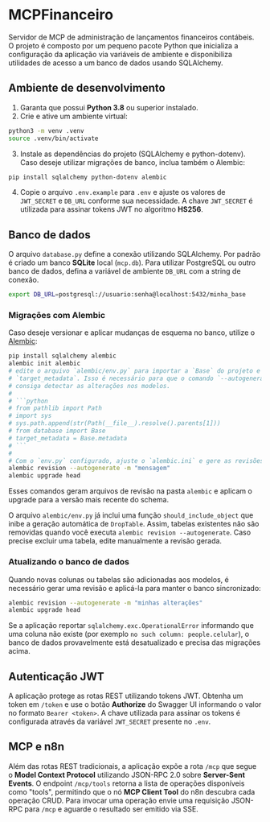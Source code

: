 # MCPFinanceiro

Servidor de MCP de administração de lançamentos financeiros contábeis. O projeto
é composto por um pequeno pacote Python que inicializa a configuração da
aplicação via variáveis de ambiente e disponibiliza utilidades de acesso a
um banco de dados usando SQLAlchemy.

## Ambiente de desenvolvimento

1. Garanta que possui **Python 3.8** ou superior instalado.
2. Crie e ative um ambiente virtual:

```bash
python3 -m venv .venv
source .venv/bin/activate
```

3. Instale as dependências do projeto (SQLAlchemy e python-dotenv).  Caso
   deseje utilizar migrações de banco, inclua também o Alembic:

```bash
pip install sqlalchemy python-dotenv alembic
```

4. Copie o arquivo `.env.example` para `.env` e ajuste os valores de `JWT_SECRET`
   e `DB_URL` conforme sua necessidade. A chave `JWT_SECRET` é utilizada para
   assinar tokens JWT no algoritmo **HS256**.

## Banco de dados

O arquivo `database.py` define a conexão utilizando SQLAlchemy. Por padrão é
criado um banco **SQLite** local (`mcp.db`). Para utilizar PostgreSQL ou outro
banco de dados, defina a variável de ambiente `DB_URL` com a string de conexão.

```bash
export DB_URL=postgresql://usuario:senha@localhost:5432/minha_base
```

### Migrações com Alembic

Caso deseje versionar e aplicar mudanças de esquema no banco, utilize o
[Alembic](https://alembic.sqlalchemy.org/):

```bash
pip install sqlalchemy alembic
alembic init alembic
# edite o arquivo `alembic/env.py` para importar a `Base` do projeto e definir
# `target_metadata`. Isso é necessário para que o comando `--autogenerate`
# consiga detectar as alterações nos modelos.
#
# ```python
# from pathlib import Path
# import sys
# sys.path.append(str(Path(__file__).resolve().parents[1]))
# from database import Base
# target_metadata = Base.metadata
# ```
#
# Com o `env.py` configurado, ajuste o `alembic.ini` e gere as revisões
alembic revision --autogenerate -m "mensagem"
alembic upgrade head
```
Esses comandos geram arquivos de revisão na pasta `alembic` e aplicam o
upgrade para a versão mais recente do schema.

O arquivo `alembic/env.py` já inclui uma função `should_include_object` que
inibe a geração automática de `DropTable`. Assim, tabelas existentes não são
removidas quando você executa `alembic revision --autogenerate`. Caso precise
excluir uma tabela, edite manualmente a revisão gerada.

### Atualizando o banco de dados

Quando novas colunas ou tabelas são adicionadas aos modelos, é necessário gerar
uma revisão e aplicá-la para manter o banco sincronizado:

```bash
alembic revision --autogenerate -m "minhas alterações"
alembic upgrade head
```

Se a aplicação reportar `sqlalchemy.exc.OperationalError` informando que uma
coluna não existe (por exemplo `no such column: people.celular`), o banco de
dados provavelmente está desatualizado e precisa das migrações acima.

## Autenticação JWT

A aplicação protege as rotas REST utilizando tokens JWT. Obtenha um token em
`/token` e use o botão **Authorize** do Swagger UI informando o valor no formato
`Bearer <token>`. A chave utilizada para assinar os tokens é configurada através
da variável `JWT_SECRET` presente no `.env`.

## MCP e n8n

Além das rotas REST tradicionais, a aplicação expõe a rota `/mcp` que segue o
**Model Context Protocol** utilizando JSON-RPC 2.0 sobre **Server-Sent Events**.
O endpoint `/mcp/tools` retorna a lista de operações disponíveis como "tools",
permitindo que o nó **MCP Client Tool** do n8n descubra cada operação CRUD.
Para invocar uma operação envie uma requisição JSON-RPC para `/mcp` e aguarde o
resultado ser emitido via SSE.


